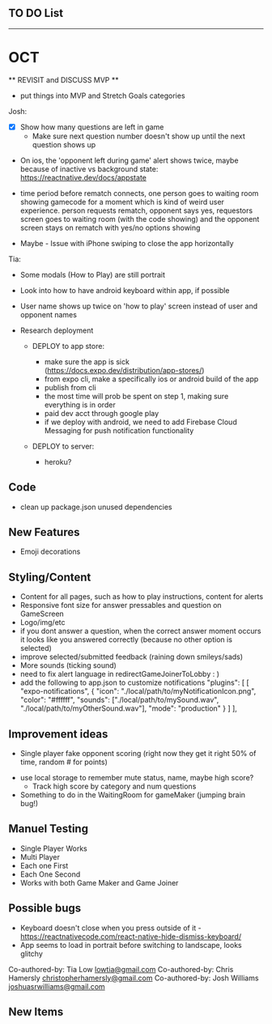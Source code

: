 ## TO DO List
***************************
# OCT

** REVISIT and DISCUSS MVP **
- put things into MVP and Stretch Goals categories

Josh:  
- [x] Show how many questions are left in game
  - Make sure next question number doesn't show up until the next question shows up

- On ios, the 'opponent left during game' alert shows twice, maybe because of inactive vs background state: https://reactnative.dev/docs/appstate

- time period before rematch connects, one person goes to waiting room showing gamecode for a moment which is kind of weird user experience. person requests rematch, opponent says yes, requestors screen goes to waiting room (with the code showing) and the opponent screen stays on rematch with yes/no options showing

- Maybe - Issue with iPhone swiping to close the app horizontally


Tia: 
- Some modals (How to Play) are still portrait

- Look into how to have android keyboard within app, if possible

- User name shows up twice on 'how to play' screen instead of user and opponent names

- Research deployment 
  - DEPLOY to app store:
    - make sure the app is sick (https://docs.expo.dev/distribution/app-stores/)
    - from expo cli, make a specifically ios or android build of the app
    - publish from cli
    - the most time will prob be spent on step 1, making sure everything is in order
    - paid dev acct through google play
    - if we deploy with android, we need to add Firebase Cloud Messaging for push notification functionality

  - DEPLOY to server:
    - heroku?


## Code
- clean up package.json unused dependencies

## New Features
* Emoji decorations 

## Styling/Content
- Content for all pages, such as how to play instructions, content for alerts
- Responsive font size for answer pressables and question on GameScreen
- Logo/img/etc
- if you dont answer a question, when the correct answer moment occurs it looks like you answered correctly (because no other option is selected)
- improve selected/submitted feedback (raining down smileys/sads)
- More sounds (ticking sound)
- need to fix alert language in redirectGameJoinerToLobby   : )
- add the following to app.json to customize notifications
    "plugins": [
      [
        "expo-notifications",
        {
          "icon": "./local/path/to/myNotificationIcon.png",
          "color": "#ffffff",
          "sounds": ["./local/path/to/mySound.wav", "./local/path/to/myOtherSound.wav"],
          "mode": "production"
        }
      ]
    ],

## Improvement ideas
* Single player fake opponent scoring (right now they get it right 50% of time, random # for points)
- use local storage to remember mute status, name, maybe high score? 
  - Track high score by category and num questions
- Something to do in the WaitingRoom for gameMaker (jumping brain bug!)



## Manuel Testing
- Single Player Works
- Multi Player
- Each one First
- Each One Second
- Works with both Game Maker and Game Joiner 

## Possible bugs

- Keyboard doesn't close when you press outside of it - https://reactnativecode.com/react-native-hide-dismiss-keyboard/
- App seems to load in portrait before switching to landscape, looks glitchy










Co-authored-by: Tia Low <lowtia@gmail.com>
Co-authored-by: Chris Hamersly <christopherhamersly@gmail.com>
Co-authored-by: Josh Williams <joshuasrwilliams@gmail.com>

## New Items


